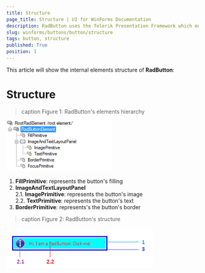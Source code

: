 ```yaml
---
title: Structure
page_title: Structure | UI for WinForms Documentation
description: RadButton uses the Telerik Presentation Framework which enables rich experiences like advanced styling.
slug: winforms/buttons/button/structure
tags: button, structure
published: True
position: 1 
---
```


This article will show the internal elements structure of __RadButton__:

# Structure

>caption Figure 1: RadButton's elements hierarchy

![buttons-button-structure 001](images/buttons-button-structure001.png)

1. __FillPrimitive__: represents the button's filling
1. __ImageAndTextLayoutPanel__ <br>
	2\.1\. __ImagePrimitive__: represents the button's image<br>
	2\.2\. __TextPrimitive__: represents the button's text
3. __BorderPrimitive__: represents's the button's border

>caption Figure 2: RadButton's structure

![buttons-button-structure 002](images/buttons-button-structure002.png)

